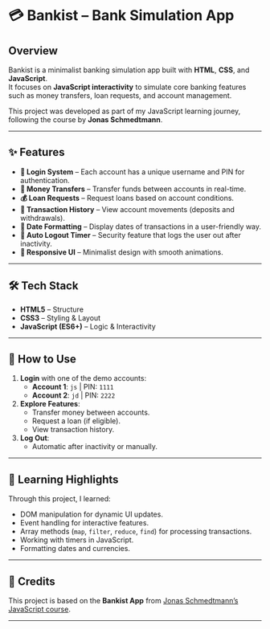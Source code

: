 # 💳 Bankist – Bank Simulation App

## Overview
Bankist is a minimalist banking simulation app built with **HTML**, **CSS**, and **JavaScript**.  
It focuses on **JavaScript interactivity** to simulate core banking features such as money transfers, loan requests, and account management.

This project was developed as part of my JavaScript learning journey, following the course by **Jonas Schmedtmann**.

---

## ✨ Features
- **🔐 Login System** – Each account has a unique username and PIN for authentication.
- **💸 Money Transfers** – Transfer funds between accounts in real-time.
- **💰 Loan Requests** – Request loans based on account conditions.
- **📜 Transaction History** – View account movements (deposits and withdrawals).
- **📆 Date Formatting** – Display dates of transactions in a user-friendly way.
- **🚪 Auto Logout Timer** – Security feature that logs the user out after inactivity.
- **🎨 Responsive UI** – Minimalist design with smooth animations.

---

## 🛠️ Tech Stack
- **HTML5** – Structure
- **CSS3** – Styling & Layout
- **JavaScript (ES6+)** – Logic & Interactivity

---

## 🚀 How to Use
1. **Login** with one of the demo accounts:
   - **Account 1**: `js` | PIN: `1111`
   - **Account 2**: `jd` | PIN: `2222`
2. **Explore Features**:
   - Transfer money between accounts.
   - Request a loan (if eligible).
   - View transaction history.
3. **Log Out**:
   - Automatic after inactivity or manually.

---
## 📌 Learning Highlights
Through this project, I learned:
- DOM manipulation for dynamic UI updates.
- Event handling for interactive features.
- Array methods (`map`, `filter`, `reduce`, `find`) for processing transactions.
- Working with timers in JavaScript.
- Formatting dates and currencies.

---

## 🙏 Credits
This project is based on the **Bankist App** from [Jonas Schmedtmann’s JavaScript course](https://www.udemy.com/course/the-complete-javascript-course/).

---
